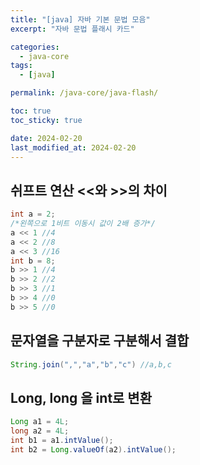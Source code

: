 ```yaml
---
title: "[java] 자바 기본 문법 모음"
excerpt: "자바 문법 플래시 카드"

categories:
  - java-core
tags:
  - [java]

permalink: /java-core/java-flash/

toc: true
toc_sticky: true

date: 2024-02-20
last_modified_at: 2024-02-20
---
```


## 쉬프트 연산 <<와 >>의 차이
```java
int a = 2;
/*왼쪽으로 1비트 이동시 값이 2배 증가*/
a << 1 //4
a << 2 //8
a << 3 //16
int b = 8;
b >> 1 //4
b >> 2 //2
b >> 3 //1
b >> 4 //0
b >> 5 //0
```
## 문자열을 구분자로 구분해서 결합
```java
String.join(",","a","b","c") //a,b,c
```
## Long, long 을 int로 변환
```java
Long a1 = 4L;
long a2 = 4L;
int b1 = a1.intValue();
int b2 = Long.valueOf(a2).intValue();
```
